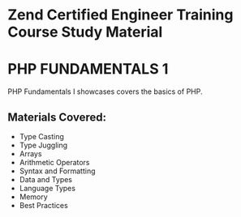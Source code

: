 
# Zend Certified Engineer Training Course Study Material

# PHP FUNDAMENTALS 1

PHP Fundamentals I showcases covers the basics of PHP.

## Materials Covered:

 - Type Casting
 - Type Juggling
 - Arrays
 - Arithmetic Operators
 - Syntax and Formatting
 - Data and Types
 - Language Types
 - Memory
 - Best Practices

